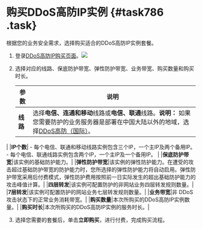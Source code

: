 # 购买DDoS高防IP实例 {#task786 .task}

根据您的业务安全需求，选择购买适合的DDoS高防IP实例套餐。

1.   登录[DDoS高防IP购买页面](https://common-buy-intl.aliyun.com/?commodityCode=ddosBag_intl#/buy)。![](http://static-aliyun-doc.oss-cn-hangzhou.aliyuncs.com/assets/img/79509/154693201936494_zh-CN.png)

 
2.  选择对应的线路、保底防护带宽、弹性防护带宽、业务带宽、购买数量和购买时长。 

    |参数|说明|
    |--|--|
    |**线路**|选择**电信、连通和移动**线路或**电信、联通**线路。**说明：** 如果您需要防护的业务服务器是部署在中国大陆以外的地域，选择[DDoS高防（国际）](../../../../../intl.zh-CN/DDoS高防（国际）/产品简介/什么是DDoS高防（国际）.md#)。

|
    |**IP个数**|     -   每个电信、联通和移动线路实例包含三个IP，一个主IP及两个备用IP。
    -   每个电信、联通线路实例包含两个IP，一个主IP及一个备用IP。
 |
    |**保底防护带宽**|该实例的基础防护能力。|
    |**弹性防护带宽**|该实例的弹性防护能力。在遭受的攻击超过基础防护带宽的防护能力时，您所选择的弹性防护能力将自动启用。弹性防护带宽采用后付费模式，弹性防护费用按照前一日实际发生的超出基础防护能力的攻击峰值计算。|
    |**四层转发**|该实例可配置防护的非网站业务四层转发规则数量。|
    |**7层转发**|该实例可配置防护的网站业务七层转发规则数量。|
    |**业务带宽**|非 DDoS 攻击状态下的正常业务消耗带宽。|
    |**购买数量**|本次所购买的DDoS高防IP实例数量。|
    |**购买时长**|本次所购买的DDoS高防IP实例的服务时长。|

3.  选择您需要的套餐后，单击**立即购买**，进行付费，完成购买流程。 

